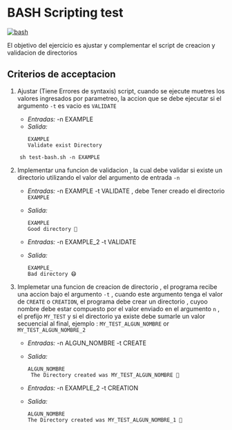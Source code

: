 # BASH Scripting test

[![bash](https://img.shields.io/badge/bash-5C4EE5.svg)](https://yaml.org)

El objetivo del ejercicio es ajustar y complementar el script de creacion y validacion de directorios

## Criterios de acceptacion

1. Ajustar (Tiene Errores de syntaxis) script, cuando se ejecute muetres los valores ingresados por parametreo, la accion que se debe ejecutar si el argumento `-t` es vacio es `VALIDATE`

   - _Entradas:_ -n EXAMPLE
   - _Salida:_
     ```
     EXAMPLE
     Validate exist Directory
     ```

  ```
      sh test-bash.sh -n EXAMPLE
  ```

2. Implementar una funcion de validacion , la cual debe validar si existe un directorio utilizando el valor del argumento de entrada `-n`

   - _Entradas:_ -n EXAMPLE -t VALIDATE ,
     debe Tener creado el directorio `EXAMPLE`
   - _Salida:_

     ```
     EXAMPLE
     Good directory 🤩

     ```

   - _Entradas:_ -n EXAMPLE_2 -t VALIDATE
   - _Salida:_
     ```
     EXAMPLE_
     Bad directory 😷
     ```

3. Implemetar una funcion de creacion de directorio , el programa recibe una accion bajo el argumento `-t` , cuando este argumento tenga el valor de `CREATE` o `CREATION`, el programa debe crear un directorio , cuyoo nombre debe estar compuesto por el valor enviado en el argumento `n` , el prefijo `MY_TEST` y si el directorio ya existe debe sumarle un valor secuencial al final, ejemplo : `MY_TEST_ALGUN_NOMBRE` or `MY_TEST_ALGUN_NOMBRE_2`

   - _Entradas:_ -n ALGUN_NOMBRE -t CREATE
   - _Salida:_

     ```
     ALGUN_NOMBRE
      The Directory created was MY_TEST_ALGUN_NOMBRE 🤩
     ```

   - _Entradas:_ -n EXAMPLE_2 -t CREATION
   - _Salida:_
     ```
     ALGUN_NOMBRE
     The Directory created was MY_TEST_ALGUN_NOMBRE_1 🤩
     ```
